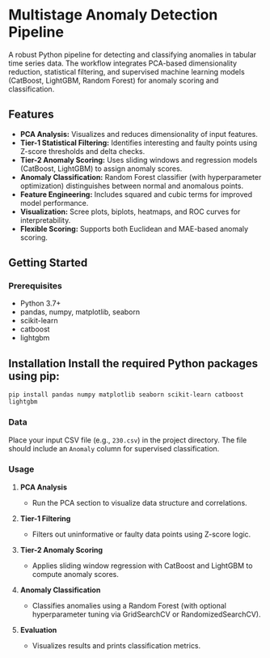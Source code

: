 # Multistage Anomaly Detection Pipeline

A robust Python pipeline for detecting and classifying anomalies in tabular time series data. The workflow integrates PCA-based dimensionality reduction, statistical filtering, and supervised machine learning models (CatBoost, LightGBM, Random Forest) for anomaly scoring and classification.

## Features

- **PCA Analysis:** Visualizes and reduces dimensionality of input features.
- **Tier-1 Statistical Filtering:** Identifies interesting and faulty points using Z-score thresholds and delta checks.
- **Tier-2 Anomaly Scoring:** Uses sliding windows and regression models (CatBoost, LightGBM) to assign anomaly scores.
- **Anomaly Classification:** Random Forest classifier (with hyperparameter optimization) distinguishes between normal and anomalous points.
- **Feature Engineering:** Includes squared and cubic terms for improved model performance.
- **Visualization:** Scree plots, biplots, heatmaps, and ROC curves for interpretability.
- **Flexible Scoring:** Supports both Euclidean and MAE-based anomaly scoring.

## Getting Started

### Prerequisites

- Python 3.7+
- pandas, numpy, matplotlib, seaborn
- scikit-learn
- catboost
- lightgbm

 ## Installation Install the required Python packages using pip:
 
```pip install pandas numpy matplotlib seaborn scikit-learn catboost lightgbm ```

### Data

Place your input CSV file (e.g., `230.csv`) in the project directory. The file should include an `Anomaly` column for supervised classification.

### Usage

1. **PCA Analysis**
   - Run the PCA section to visualize data structure and correlations.

2. **Tier-1 Filtering**
   - Filters out uninformative or faulty data points using Z-score logic.

3. **Tier-2 Anomaly Scoring**
   - Applies sliding window regression with CatBoost and LightGBM to compute anomaly scores.

4. **Anomaly Classification**
   - Classifies anomalies using a Random Forest (with optional hyperparameter tuning via GridSearchCV or RandomizedSearchCV).

5. **Evaluation**
   - Visualizes results and prints classification metrics.



